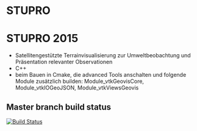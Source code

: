 # STUPRO
STUPRO 2015
===========

* Satellitengestützte Terrainvisualisierung zur Umweltbeobachtung und Präsentation relevanter Observationen
* C++
* beim Bauen in Cmake, die advanced Tools anschalten und folgende Module zusätzlich builden: Module_vtkGeovisCore,  Module_vtkIOGeoJSON, Module_vtkViewsGeovis

## Master branch build status

[![Build Status](https://magnum.travis-ci.com/quappi/STUPRO.svg?token=Dz9pyxchptypNqzhp5sb&branch=master)](https://magnum.travis-ci.com/quappi/STUPRO)
